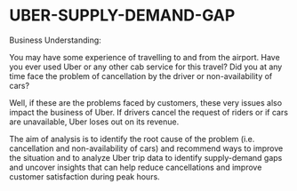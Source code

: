 # UBER-SUPPLY-DEMAND-GAP
Business Understanding:

You may have some experience of travelling to and from the airport. Have you ever used Uber or any other cab service for this travel? Did you at any time face the problem of cancellation by the driver or non-availability of cars?

Well, if these are the problems faced by customers, these very issues also impact the business of Uber. If drivers cancel the request of riders or if cars are unavailable, Uber loses out on its revenue.

The aim of analysis is to identify the root cause of the problem (i.e. cancellation and non-availability of cars) and recommend ways to improve the situation
and to analyze Uber trip data to identify supply-demand gaps and uncover insights that can help reduce cancellations and improve customer satisfaction during peak hours.
